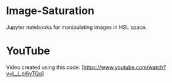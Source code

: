 # Image-Saturation
Jupyter notebooks for manipulating images in HSL space. 

# YouTube
Video created using this code: [https://www.youtube.com/watch?v=L_i_pl6yTQo]
